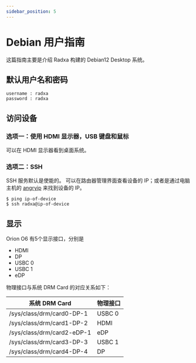 ```yaml
---
sidebar_position: 5
---
```


# Debian 用户指南

这篇指南主要是介绍 Radxa 构建的 Debian12 Desktop 系统。

## 默认用户名和密码

```
username : radxa
password : radxa
```

## 访问设备

### 选项一：使用 HDMI 显示器，USB 键盘和鼠标

可以在 HDMI 显示器看到桌面系统。

### 选项二：SSH

SSH 服务默认是使能的。
可以在路由器管理界面查看设备的 IP；或者是通过电脑主机的 [angryip](https://angryip.org/) 来找到设备的 IP。

```
$ ping ip-of-device
$ ssh radxa@ip-of-device
```

## 显示

Orion O6 有5个显示接口，分别是

- HDMI
- DP
- USBC 0
- USBC 1
- eDP

物理接口与系统 DRM Card 的对应关系如下：

| 系统 DRM Card              | 物理接口 |
|----------------------------|----------|
| /sys/class/drm/card0-DP-1  | USBC 0   |
| /sys/class/drm/card1-DP-2  | HDMI     |
| /sys/class/drm/card2-eDP-1 | eDP      |
| /sys/class/drm/card3-DP-3  | USBC 1   |
| /sys/class/drm/card4-DP-4  | DP       |